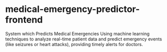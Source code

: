 # medical-emergency-predictor-frontend
System which Predicts Medical Emergencies Using machine learning techniques to analyze real-time patient data and predict emergency events (like seizures or heart attacks), providing timely alerts for doctors.
